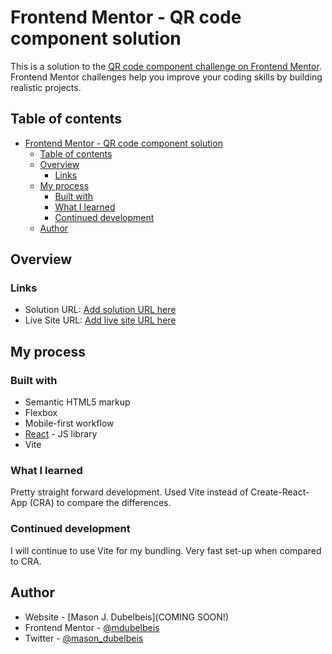 # Frontend Mentor - QR code component solution

This is a solution to the [QR code component challenge on Frontend Mentor](https://www.frontendmentor.io/challenges/qr-code-component-iux_sIO_H). Frontend Mentor challenges help you improve your coding skills by building realistic projects.

## Table of contents

- [Frontend Mentor - QR code component solution](#frontend-mentor---qr-code-component-solution)
  - [Table of contents](#table-of-contents)
  - [Overview](#overview)
    - [Links](#links)
  - [My process](#my-process)
    - [Built with](#built-with)
    - [What I learned](#what-i-learned)
    - [Continued development](#continued-development)
  - [Author](#author)

## Overview

### Links

- Solution URL: [Add solution URL here](https://www.frontendmentor.io/solutions/qrcodecomponent-cDHrz5d0o8)
- Live Site URL: [Add live site URL here](https://qr-code-component-bic77xes8-mdubelbeis.vercel.app/)

## My process

### Built with

- Semantic HTML5 markup
- Flexbox
- Mobile-first workflow
- [React](https://reactjs.org/) - JS library
- Vite

### What I learned

Pretty straight forward development. Used Vite instead of Create-React-App (CRA) to compare the differences.

### Continued development

I will continue to use Vite for my bundling. Very fast set-up when compared to CRA.

## Author

- Website - [Mason J. Dubelbeis](COMING SOON!)
- Frontend Mentor - [@mdubelbeis](https://www.frontendmentor.io/profile/mdubelbeis)
- Twitter - [@mason_dubelbeis](https://www.twitter.com/mason_dubelbeis)
